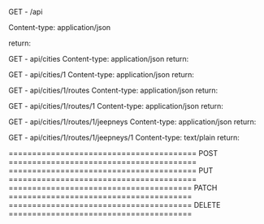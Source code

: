 

GET - /api

Content-type: application/json

return: 

    

GET - api/cities
Content-type: application/json
return: 

GET - api/cities/1
Content-type: application/json
return: 

GET - api/cities/1/routes
Content-type: application/json
return: 

GET - api/cities/1/routes/1
Content-type: application/json
return: 

GET - api/cities/1/routes/1/jeepneys
Content-type: application/json
return: 

GET - api/cities/1/routes/1/jeepneys/1
Content-type: text/plain
return: 

======================================== POST ========================================
======================================== PUT  ========================================
======================================= PATCH  =======================================
======================================= DELETE =======================================
